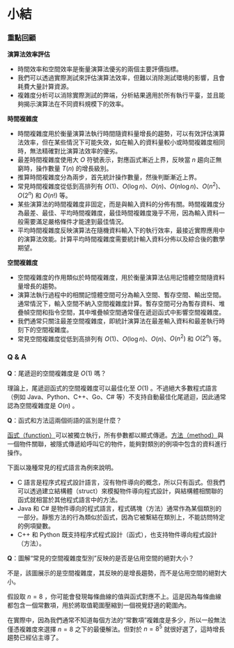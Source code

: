 # 小結

### 重點回顧

**演算法效率評估**

- 時間效率和空間效率是衡量演算法優劣的兩個主要評價指標。
- 我們可以透過實際測試來評估演算法效率，但難以消除測試環境的影響，且會耗費大量計算資源。
- 複雜度分析可以消除實際測試的弊端，分析結果適用於所有執行平臺，並且能夠揭示演算法在不同資料規模下的效率。

**時間複雜度**

- 時間複雜度用於衡量演算法執行時間隨資料量增長的趨勢，可以有效評估演算法效率，但在某些情況下可能失效，如在輸入的資料量較小或時間複雜度相同時，無法精確對比演算法效率的優劣。
- 最差時間複雜度使用大 $O$ 符號表示，對應函式漸近上界，反映當 $n$ 趨向正無窮時，操作數量 $T(n)$ 的增長級別。
- 推算時間複雜度分為兩步，首先統計操作數量，然後判斷漸近上界。
- 常見時間複雜度從低到高排列有 $O(1)$、$O(\log n)$、$O(n)$、$O(n \log n)$、$O(n^2)$、$O(2^n)$ 和 $O(n!)$ 等。
- 某些演算法的時間複雜度非固定，而是與輸入資料的分佈有關。時間複雜度分為最差、最佳、平均時間複雜度，最佳時間複雜度幾乎不用，因為輸入資料一般需要滿足嚴格條件才能達到最佳情況。
- 平均時間複雜度反映演算法在隨機資料輸入下的執行效率，最接近實際應用中的演算法效能。計算平均時間複雜度需要統計輸入資料分佈以及綜合後的數學期望。

**空間複雜度**

- 空間複雜度的作用類似於時間複雜度，用於衡量演算法佔用記憶體空間隨資料量增長的趨勢。
- 演算法執行過程中的相關記憶體空間可分為輸入空間、暫存空間、輸出空間。通常情況下，輸入空間不納入空間複雜度計算。暫存空間可分為暫存資料、堆疊幀空間和指令空間，其中堆疊幀空間通常僅在遞迴函式中影響空間複雜度。
- 我們通常只關注最差空間複雜度，即統計演算法在最差輸入資料和最差執行時刻下的空間複雜度。
- 常見空間複雜度從低到高排列有 $O(1)$、$O(\log n)$、$O(n)$、$O(n^2)$ 和 $O(2^n)$ 等。

### Q & A

**Q**：尾遞迴的空間複雜度是 $O(1)$ 嗎？

理論上，尾遞迴函式的空間複雜度可以最佳化至 $O(1)$ 。不過絕大多數程式語言（例如 Java、Python、C++、Go、C# 等）不支持自動最佳化尾遞迴，因此通常認為空間複雜度是 $O(n)$ 。

**Q**：函式和方法這兩個術語的區別是什麼？

<u>函式（function）</u>可以被獨立執行，所有參數都以顯式傳遞。<u>方法（method）</u>與一個物件關聯，被隱式傳遞給呼叫它的物件，能夠對類別的例項中包含的資料進行操作。

下面以幾種常見的程式語言為例來說明。

- C 語言是程序式程式設計語言，沒有物件導向的概念，所以只有函式。但我們可以透過建立結構體（struct）來模擬物件導向程式設計，與結構體相關聯的函式就相當於其他程式語言中的方法。
- Java 和 C# 是物件導向的程式語言，程式碼塊（方法）通常作為某個類別的一部分。靜態方法的行為類似於函式，因為它被繫結在類別上，不能訪問特定的例項變數。
- C++ 和 Python 既支持程序式程式設計（函式），也支持物件導向程式設計（方法）。

**Q**：圖解“常見的空間複雜度型別”反映的是否是佔用空間的絕對大小？

不是，該圖展示的是空間複雜度，其反映的是增長趨勢，而不是佔用空間的絕對大小。

假設取 $n = 8$ ，你可能會發現每條曲線的值與函式對應不上。這是因為每條曲線都包含一個常數項，用於將取值範圍壓縮到一個視覺舒適的範圍內。

在實際中，因為我們通常不知道每個方法的“常數項”複雜度是多少，所以一般無法僅憑複雜度來選擇 $n = 8$ 之下的最優解法。但對於 $n = 8^5$ 就很好選了，這時增長趨勢已經佔主導了。
